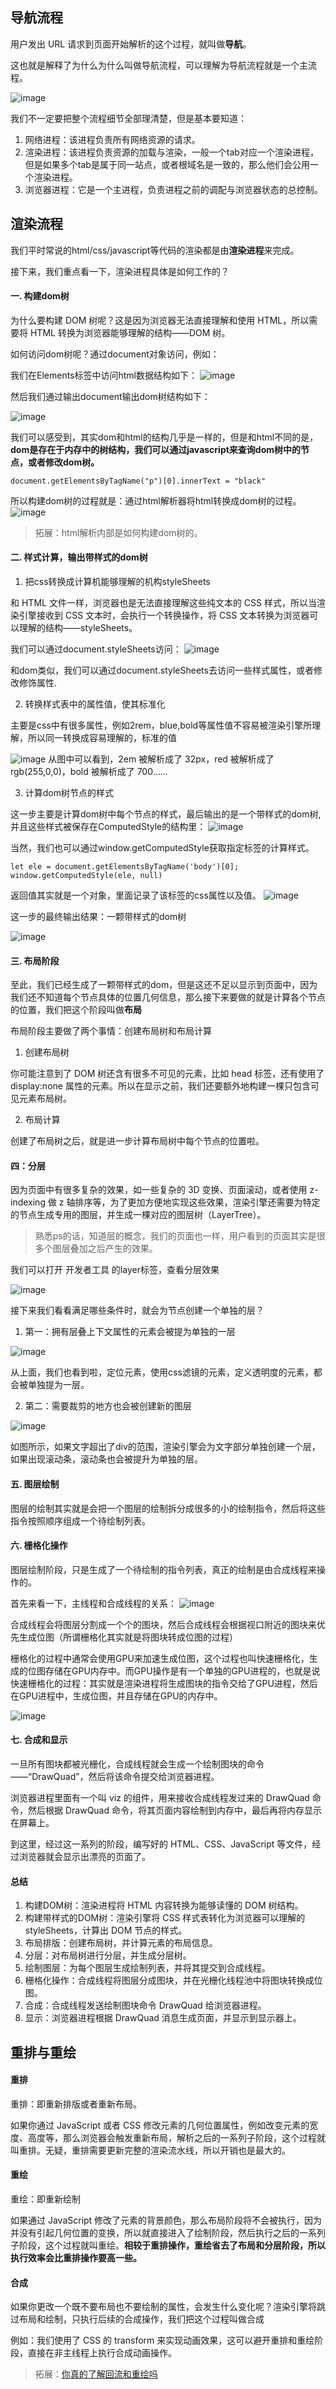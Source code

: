 ## 导航流程

用户发出 URL 请求到页面开始解析的这个过程，就叫做<b>导航</b>。

这也就是解释了为什么为什么叫做导航流程，可以理解为导航流程就是一个主流程。

![image](http://note.youdao.com/yws/res/3978/FC344F6BB8544940BEB3D1A8BD23CC3C)



我们不一定要把整个流程细节全部理清楚，但是基本要知道：
1. 网络进程：该进程负责所有网络资源的请求。
2. 渲染进程：该进程负责资源的加载与渲染，一般一个tab对应一个渲染进程，但是如果多个tab是属于同一站点，或者根域名是一致的，那么他们会公用一个渲染进程。
3. 浏览器进程：它是一个主进程，负责进程之前的调配与浏览器状态的总控制。

## 渲染流程

我们平时常说的html/css/javascript等代码的渲染都是由<b>渲染进程</b>来完成。

接下来，我们重点看一下，渲染进程具体是如何工作的？


#### 一. 构建dom树

为什么要构建 DOM 树呢？这是因为浏览器无法直接理解和使用 HTML，所以需要将 HTML 转换为浏览器能够理解的结构——DOM 树。

如何访问dom树呢？通过document对象访问，例如：

我们在Elements标签中访问html数据结构如下：
![image](http://note.youdao.com/yws/res/4003/AD4DC4CBBA734181BA39E88F69E3D8C6)

然后我们通过输出document输出dom树结构如下：

![image](http://note.youdao.com/yws/res/4007/51CBB173D88F47358F2219BB2C5D64BD)

我们可以感受到，其实dom和html的结构几乎是一样的，但是和html不同的是，<b>dom是存在于内存中的树结构，我们可以通过javascript来查询dom树中的节点，或者修改dom树。</b>
```
document.getElementsByTagName("p")[0].innerText = "black"
```

所以构建dom树的过程就是：通过html解析器将html转换成dom树的过程。
![image](http://note.youdao.com/yws/res/4053/04EB04BF481641599B9F5621912F7ACD)

> 拓展：html解析内部是如何构建dom树的。

#### 二. 样式计算，输出带样式的dom树

1. 把css转换成计算机能够理解的机构styleSheets

和 HTML 文件一样，浏览器也是无法直接理解这些纯文本的 CSS 样式，所以当渲染引擎接收到 CSS 文本时，会执行一个转换操作，将 CSS 文本转换为浏览器可以理解的结构——styleSheets。

我们可以通过document.styleSheets访问：
![image](http://note.youdao.com/yws/res/4022/769923B129DF442BA23CBDEE34828BAA)

和dom类似，我们可以通过document.styleSheets去访问一些样式属性，或者修改修饰属性.

2. 转换样式表中的属性值，使其标准化

主要是css中有很多属性，例如2rem，blue,bold等属性值不容易被渲染引擎所理解，所以同一转换成容易理解的，标准的值

![image](http://note.youdao.com/yws/res/4045/2A18AD36AF804C27BB95E90F87D5ACD5)
从图中可以看到，2em 被解析成了 32px，red 被解析成了 rgb(255,0,0)，bold 被解析成了 700……

3. 计算dom树节点的样式

这一步主要是计算dom树中每个节点的样式，最后输出的是一个带样式的dom树,并且这些样式被保存在ComputedStyle的结构里：
![image](http://note.youdao.com/yws/res/4030/CF4A3E52180A4F11B0A425211165AB31)

当然，我们也可以通过window.getComputedStyle获取指定标签的计算样式。
```
let ele = document.getElementsByTagName('body')[0];
window.getComputedStyle(ele, null)
```
返回值其实就是一个对象，里面记录了该标签的css属性以及值。
![image](http://note.youdao.com/yws/res/4037/644D6B0D89494A0888E62885DC334729)


这一步的最终输出结果：一颗带样式的dom树

![image](http://note.youdao.com/yws/res/4051/99E343BC24DF40448AD1BE11EF3D516D)


#### 三. 布局阶段

至此，我们已经生成了一颗带样式的dom，但是这还不足以显示到页面中，因为我们还不知道每个节点具体的位置几何信息，那么接下来要做的就是计算各个节点的位置，我们把这个阶段叫做<b>布局</b>

布局阶段主要做了两个事情：创建布局树和布局计算

1. 创建布局树

你可能注意到了 DOM 树还含有很多不可见的元素，比如 head 标签，还有使用了 display:none 属性的元素。所以在显示之前，我们还要额外地构建一棵只包含可见元素布局树。

2. 布局计算

创建了布局树之后，就是进一步计算布局树中每个节点的位置啦。


#### 四：分层

因为页面中有很多复杂的效果，如一些复杂的 3D 变换、页面滚动，或者使用 z-indexing 做 z 轴排序等，为了更加方便地实现这些效果，渲染引擎还需要为特定的节点生成专用的图层，并生成一棵对应的图层树（LayerTree）。

> 熟悉ps的话，知道层的概念，我们的页面也一样，用户看到的页面其实是很多个图层叠加之后产生的效果。

我们可以打开 开发者工具 的layer标签，查看分层效果

![image](http://note.youdao.com/yws/res/4077/20E270535CAC4DDC99335EA09D581B58)

接下来我们看看满足哪些条件时，就会为节点创建一个单独的层？

1. 第一：拥有层叠上下文属性的元素会被提为单独的一层

![image](http://note.youdao.com/yws/res/4084/F0E93191BBFE47E699A355F21E277FCD)

从上面，我们也看到啦，定位元素，使用css滤镜的元素，定义透明度的元素，都会被单独提为一层。


2. 第二：需要裁剪的地方也会被创建新的图层

![image](http://note.youdao.com/yws/res/4089/3FB56B621642422B89CEE6B1C93BE041)

如图所示，如果文字超出了div的范围，渲染引擎会为文字部分单独创建一个层，如果出现滚动条，滚动条也会被提升为单独的层。

#### 五. 图层绘制

图层的绘制其实就是会把一个图层的绘制拆分成很多的小的绘制指令，然后将这些指令按照顺序组成一个待绘制列表。

#### 六. 栅格化操作

图层绘制阶段，只是生成了一个待绘制的指令列表，真正的绘制是由合成线程来操作的。

首先来看一下，主线程和合成线程的关系：
![image](http://note.youdao.com/yws/res/4104/1DC0CFB324C94EA7A69291A55551B58F)

合成线程会将图层分割成一个个的图块，然后合成线程会根据视口附近的图块来优先生成位图（所谓栅格化其实就是将图块转成位图的过程）

栅格化的过程中通常会使用GPU来加速生成位图，这个过程也叫快速栅格化，生成的位图存储在GPU内存中。而GPU操作是有一个单独的GPU进程的，也就是说 快速栅格化的过程：其实就是渲染进程将生成图块的指令交给了GPU进程，然后在GPU进程中，生成位图，并且存储在GPU的内存中。

![image](http://note.youdao.com/yws/res/4118/6430F5B3F49F42C680D0F38E2114F8F3)

#### 七. 合成和显示

一旦所有图块都被光栅化，合成线程就会生成一个绘制图块的命令——“DrawQuad”，然后将该命令提交给浏览器进程。

浏览器进程里面有一个叫 viz 的组件，用来接收合成线程发过来的 DrawQuad 命令，然后根据 DrawQuad 命令，将其页面内容绘制到内存中，最后再将内存显示在屏幕上。

到这里，经过这一系列的阶段，编写好的 HTML、CSS、JavaScript 等文件，经过浏览器就会显示出漂亮的页面了。

#### 总结

1. 构建DOM树：渲染进程将 HTML 内容转换为能够读懂的 DOM 树结构。
2. 构建带样式的DOM树：渲染引擎将 CSS 样式表转化为浏览器可以理解的 styleSheets，计算出 DOM 节点的样式。
3. 布局排版：创建布局树，并计算元素的布局信息。
4. 分层：对布局树进行分层，并生成分层树。
5. 绘制图层：为每个图层生成绘制列表，并将其提交到合成线程。
6. 栅格化操作：合成线程将图层分成图块，并在光栅化线程池中将图块转换成位图。
7. 合成：合成线程发送绘制图块命令 DrawQuad 给浏览器进程。
8. 显示：浏览器进程根据 DrawQuad 消息生成页面，并显示到显示器上。

## 重排与重绘

#### 重排

重排：即重新排版或者重新布局。

如果你通过 JavaScript 或者 CSS 修改元素的几何位置属性，例如改变元素的宽度、高度等，那么浏览器会触发重新布局，解析之后的一系列子阶段，这个过程就叫重排。无疑，重排需要更新完整的渲染流水线，所以开销也是最大的。

#### 重绘

重绘：即重新绘制

如果通过 JavaScript 修改了元素的背景颜色，那么布局阶段将不会被执行，因为并没有引起几何位置的变换，所以就直接进入了绘制阶段，然后执行之后的一系列子阶段，这个过程就叫重绘。<b>相较于重排操作，重绘省去了布局和分层阶段，所以执行效率会比重排操作要高一些。</b>

#### 合成

如果你更改一个既不要布局也不要绘制的属性，会发生什么变化呢？渲染引擎将跳过布局和绘制，只执行后续的合成操作，我们把这个过程叫做合成

例如：我们使用了 CSS 的 transform 来实现动画效果，这可以避开重排和重绘阶段，直接在非主线程上执行合成动画操作。

> 拓展：<a href="https://www.cnblogs.com/chris-oil/p/10800961.html">你真的了解回流和重绘吗</a>

